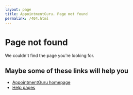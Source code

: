 ```yaml
---
layout: page
title: AppointmentGuru. Page not found
permalink: /404.html
---
```


# Page not found

We couldn't find the page you're looking for.

## Maybe some of these links will help you

* [AppointmentGuru homepage](/)
* [Help pages](/help/)
